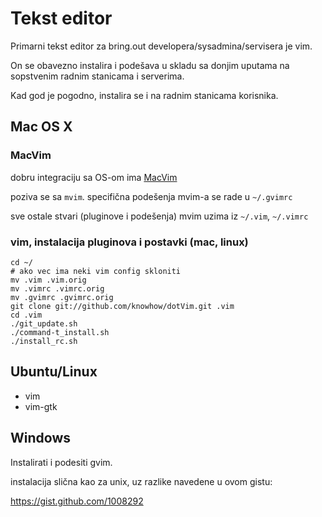 # Tekst editor

Primarni tekst editor za bring.out developera/sysadmina/servisera je vim.

On se obavezno instalira i podešava u skladu sa donjim uputama na sopstvenim radnim stanicama i serverima.

Kad god je pogodno, instalira se i na radnim stanicama korisnika.

## Mac OS X

### MacVim

dobru integraciju sa OS-om ima [MacVim](https://github.com/b4winckler/macvim/wiki)

poziva se sa `mvim`. specifična podešenja mvim-a se rade u `~/.gvimrc`

sve ostale stvari (pluginove i podešenja) mvim uzima iz `~/.vim`,  `~/.vimrc`


### vim, instalacija pluginova i postavki (mac, linux)

```
cd ~/
# ako vec ima neki vim config skloniti
mv .vim .vim.orig
mv .vimrc .vimrc.orig
mv .gvimrc .gvimrc.orig
git clone git://github.com/knowhow/dotVim.git .vim
cd .vim
./git_update.sh
./command-t_install.sh
./install_rc.sh
```

## Ubuntu/Linux

- vim
- vim-gtk


## Windows

Instalirati i podesiti gvim.

instalacija slična kao za unix, uz razlike navedene u ovom gistu:

https://gist.github.com/1008292

